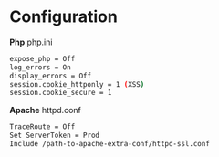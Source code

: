 # Configuration
**Php** php.ini
```sh
expose_php = Off
log_errors = On
display_errors = Off
session.cookie_httponly = 1 (XSS)
session.cookie_secure = 1
```

**Apache**
httpd.conf
```sh
TraceRoute = Off
Set ServerToken = Prod
Include /path-to-apache-extra-conf/httpd-ssl.conf
```
